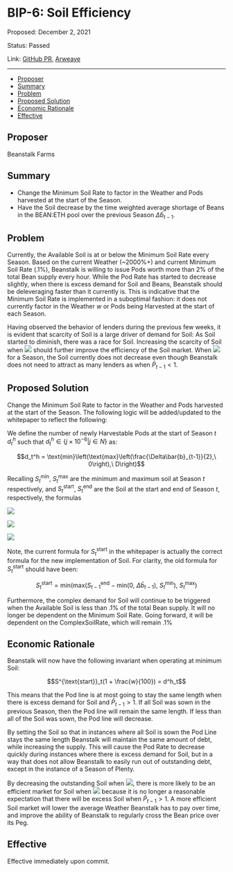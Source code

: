 # BIP-6: Soil Efficiency

Proposed: December 2, 2021

Status: Passed

Link: [GitHub PR](https://github.com/BeanstalkFarms/Beanstalk/pull/14), [Arweave](https://arweave.net/31Mo38aJmBIMxH47fS3YKOK97wuHxrbsev7x7lUBDfc)

---

- [Proposer](#proposer)
- [Summary](#summary)
- [Problem](#problem)
- [Proposed Solution](#proposed-solution)
- [Economic Rationale](#economic-rationale)
- [Effective](#effective)


## Proposer

Beanstalk Farms

## Summary

- Change the Minimum Soil Rate to factor in the Weather and Pods harvested at the start of the Season.
- Have the Soil decrease by the time weighted average shortage of Beans in the BEAN:ETH pool over the previous Season $\Delta \bar{b}_{t-1}$.

## Problem

Currently, the Available Soil is at or below the Minimum Soil Rate every Season. Based on the current Weather (~2000%+) and current Minimum Soil Rate (.1%), Beanstalk is willing to issue Pods worth more than 2% of the total Bean supply every hour. While the Pod Rate has started to decrease slightly, when there is excess demand for Soil and Beans, Beanstalk should be deleveraging faster than it currently is. This is indicative that the Minimum Soil Rate is implemented in a suboptimal fashion: it does not currently factor in the Weather $w$ or Pods being Harvested at the start of each Season.

Having observed the behavior of lenders during the previous few weeks, it is evident that scarcity of Soil is a large driver of demand for Soil: As Soil started to diminish, there was a race for Soil. Increasing the scarcity of Soil when ![](https://user-images.githubusercontent.com/9626499/196241696-9f30fdce-aa34-4d9b-bf61-2a27abdd468d.png) should further improve the efficiency of the Soil market. When ![](https://user-images.githubusercontent.com/9626499/196241696-9f30fdce-aa34-4d9b-bf61-2a27abdd468d.png) for a Season, the Soil currently does not decrease even though Beanstalk does not need to attract as many lenders as when $\bar{P}_{t-1} < 1$. 

## Proposed Solution

Change the Minimum Soil Rate to factor in the Weather and Pods harvested at the start of the Season. The following logic will be added/updated to the whitepaper to reflect the following:

We define the number of newly Harvestable Pods at the start of Season $t$ $d^h_t$ such that $d^h_t \in \{j \times 10^{-6} | j \in N\}$ as:

$$d_t^h = \text{min}\left(\text{max}\left(\frac{\Delta\bar{b}_{t-1}}{2},\ 0\right),\ D\right)$$

Recalling $S^{\text{min}}_t$, $S_t^{\text{max}}$ are the minimum and maximum soil at Season $t$ respectively, and $S^{\text{start}}_t$, $S^{\text{end}}_t$ are the Soil at the start and end of Season $t$, respectively, the formulas

![](https://user-images.githubusercontent.com/9626499/196239715-6f00559b-931d-4109-95e1-3a576b6a7432.png)

![](https://user-images.githubusercontent.com/9626499/196239536-ed97226b-6349-441f-9e9a-c09c38133b56.png)

![](https://user-images.githubusercontent.com/9626499/196239791-e69106c0-c472-4f0d-bf5e-6aa31bde442d.png)

Note, the current formula for $S_t^{\text{start}}$ in the whitepaper is actually the correct formula for the new implementation of Soil. For clarity, the old formula for $S_t^{\text{start}}$ should have been: 

$$S_t^{\text{start}} = \text{min}(\text{max}(S_{t-1}^{\text{end}} - \text{min}(0,\ \Delta \bar{b}_{t-1}),\ S_t^{\text{min}}),\ S_t^{\text{max}})$$

Furthermore, the complex demand for Soil will continue to be triggered when the Available Soil is less than .1% of the total Bean supply. It will no longer be dependent on the Minimum Soil Rate. Going forward, it will be dependent on the ComplexSoilRate, which will remain .1% 

## Economic Rationale

Beanstalk will now have the following invariant when operating at minimum Soil:

$$S^{\text{start}}_t(1 + \frac{w}{100}) = d^h_t$$

This means that the Pod line is at most going to stay the same length when there is excess demand for Soil and $\bar{P}_{t-1} > 1$. If all Soil was sown in the previous Season, then the Pod line will remain the same length. If less than all of the Soil was sown, the Pod line will decrease.

By setting the Soil so that in instances where all Soil is sown the Pod Line stays the same length Beanstalk will maintain the same amount of debt, while increasing the supply. This will cause the Pod Rate to decrease quickly during instances where there is excess demand for Soil, but in a way that does not allow Beanstalk to easily run out of outstanding debt, except in the instance of a Season of Plenty. 

By decreasing the outstanding Soil when ![](https://user-images.githubusercontent.com/9626499/196239953-a8ab00f0-4695-4222-9548-983496a0a398.png), there is more likely to be an efficient market for Soil when ![](https://user-images.githubusercontent.com/9626499/196240030-bf801d3c-3e3a-4861-8d40-49ba29863ed0.png) because it is no longer a reasonable expectation that there will be excess Soil when $\bar{P}_{t-1} > 1$. A more efficient Soil market will lower the average Weather Beanstalk has to pay over time, and improve the ability of Beanstalk to regularly cross the Bean price over its Peg. 

## Effective

Effective immediately upon commit.
